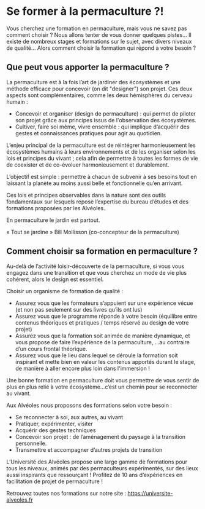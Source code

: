 # Se former à la permaculture ?!

Vous cherchez une formation en permaculture, mais vous ne savez pas comment choisir ?
Nous allons tenter de vous donner quelques pistes…
Il existe de nombreux stages et formations sur le sujet, avec divers niveaux de qualité...
Alors comment choisir la formation qui répond à votre besoin ?


## Que peut vous apporter la permaculture ?

La permaculture est à la fois l’art de jardiner des écosystèmes et une méthode efficace pour concevoir (on dit "designer") son projet.
Ces deux aspects sont complémentaires, comme les deux hémisphères du cerveau humain :
- Concevoir et organiser (design de permaculture) : qui permet de piloter son projet grâce aux principes issus de l'observation des écosystèmes.
- Cultiver, faire soi même, vivre ensemble : qui implique d’acquérir des gestes et connaissances pratiques pour agir au quotidien.

L’enjeu principal de la permaculture est de réintégrer harmonieusement les écosystèmes humains à leurs environnements et de les organiser selon les lois et principes du vivant ; cela afin de permettre à toutes les formes de vie de coexister et de co-évoluer harmonieusement et durablement.

L’objectif est simple : permettre à chacun de subvenir à ses besoins tout en laissant la planète au moins aussi belle et fonctionnelle qu’en arrivant.

Ces lois et principes observables dans la nature sont des outils fondamentaux sur lesquels repose l’expertise du bureau d’études et des formations proposées par les Alvéoles.

En permaculture le jardin est partout.

« Tout se jardine »  Bill Mollisson (co-concepteur de la permaculture)

## Comment choisir sa formation en permaculture ?

Au-delà de l’activité loisir-découverte de la permaculture, si vous vous engagez dans une transition et que vous cherchez un mode de vie plus cohérent, alors le design est essentiel.

Choisir un organisme de formation de qualité :

- Assurez vous que les formateurs s’appuient sur une expérience vécue (et non pas seulement sur des livres qu’ils ont lus)
- Assurez vous que le programme réponde à votre besoin (équilibre entre contenus théoriques et pratiques / temps réservé au design de votre projet)
- Assurez vous que la formation soit animée de manière dynamique, et vous propose de faire l’expérience de la permaculture, …au contraire d’un cours frontal théorique.
- Assurez vous que le lieu dans lequel se déroule la formation soit inspirant et mette bien en valeur les contenus apportés durant le stage, de manière à aller encore plus loin dans l'immersion !

Une bonne formation en permaculture doit vous permettre de vous sentir de plus en plus relié à votre écosystème…c’est un chemin pour se reconnecter au vivant.   

Aux Alvéoles nous proposons des formations selon votre besoin :

- Se reconnecter à soi, aux autres, au vivant
- Pratiquer, expérimenter, visiter
- Acquérir des gestes techniques
- Concevoir son projet : de l’aménagement du paysage à la transition personnelle.
- Transmettre et accompagner d’autres projets de transition

L’Université des Alvéoles propose une large gamme de formations pour tous les niveaux, animés par des permaculteurs expérimentés, sur des lieux aussi inspirants que ressourçant !
Profitez de 10 ans d’expériences en facilitation de projet de permaculture !

Retrouvez toutes nos formations sur notre site : https://universite-alveoles.fr